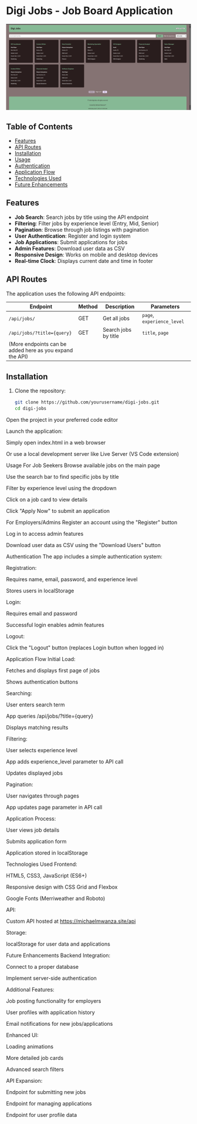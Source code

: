 # Digi Jobs - Job Board Application

![Digi Jobs Screenshot](./screenshot.png)

## Table of Contents

- [Features](#features)
- [API Routes](#api-routes)
- [Installation](#installation)
- [Usage](#usage)
- [Authentication](#authentication)
- [Application Flow](#application-flow)
- [Technologies Used](#technologies-used)
- [Future Enhancements](#future-enhancements)

## Features

- **Job Search**: Search jobs by title using the API endpoint
- **Filtering**: Filter jobs by experience level (Entry, Mid, Senior)
- **Pagination**: Browse through job listings with pagination
- **User Authentication**: Register and login system
- **Job Applications**: Submit applications for jobs
- **Admin Features**: Download user data as CSV
- **Responsive Design**: Works on mobile and desktop devices
- **Real-time Clock**: Displays current date and time in footer

## API Routes

The application uses the following API endpoints:

| Endpoint                                                 | Method | Description          | Parameters                 |
| -------------------------------------------------------- | ------ | -------------------- | -------------------------- |
| `/api/jobs/`                                             | GET    | Get all jobs         | `page`, `experience_level` |
| `/api/jobs/?title={query}`                               | GET    | Search jobs by title | `title`, `page`            |
| (More endpoints can be added here as you expand the API) |

## Installation

1. Clone the repository:
   ```bash
   git clone https://github.com/yourusername/digi-jobs.git
   cd digi-jobs
   ```

Open the project in your preferred code editor

Launch the application:

Simply open index.html in a web browser

Or use a local development server like Live Server (VS Code extension)

Usage
For Job Seekers
Browse available jobs on the main page

Use the search bar to find specific jobs by title

Filter by experience level using the dropdown

Click on a job card to view details

Click "Apply Now" to submit an application

For Employers/Admins
Register an account using the "Register" button

Log in to access admin features

Download user data as CSV using the "Download Users" button

Authentication
The app includes a simple authentication system:

Registration:

Requires name, email, password, and experience level

Stores users in localStorage

Login:

Requires email and password

Successful login enables admin features

Logout:

Click the "Logout" button (replaces Login button when logged in)

Application Flow
Initial Load:

Fetches and displays first page of jobs

Shows authentication buttons

Searching:

User enters search term

App queries /api/jobs/?title={query}

Displays matching results

Filtering:

User selects experience level

App adds experience_level parameter to API call

Updates displayed jobs

Pagination:

User navigates through pages

App updates page parameter in API call

Application Process:

User views job details

Submits application form

Application stored in localStorage

Technologies Used
Frontend:

HTML5, CSS3, JavaScript (ES6+)

Responsive design with CSS Grid and Flexbox

Google Fonts (Merriweather and Roboto)

API:

Custom API hosted at https://michaelmwanza.site/api

Storage:

localStorage for user data and applications

Future Enhancements
Backend Integration:

Connect to a proper database

Implement server-side authentication

Additional Features:

Job posting functionality for employers

User profiles with application history

Email notifications for new jobs/applications

Enhanced UI:

Loading animations

More detailed job cards

Advanced search filters

API Expansion:

Endpoint for submitting new jobs

Endpoint for managing applications

Endpoint for user profile data
